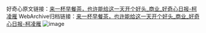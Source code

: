 好奇心原文链接：[来一杯早餐茶，也许能给这一天开个好头_商业_好奇心日报-柯凌雁](https://www.qdaily.com/articles/7039.html)
WebArchive归档链接：[来一杯早餐茶，也许能给这一天开个好头_商业_好奇心日报-柯凌雁](http://web.archive.org/web/20161115104927/http://www.qdaily.com:80/articles/7039.html)
![image](http://ww3.sinaimg.cn/large/007d5XDply1g3wbe19zjfj30u034y4qp)